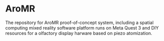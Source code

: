 # AroMR
The repository for AroMR proof-of-concept system, including a spatial computing mixed reality software platform runs on Meta Quest 3 and DIY resources for a olfactory display harware based on piezo atomization.
